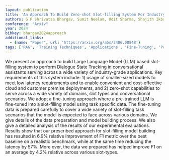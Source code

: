 ```yaml
---
layout: publication
title: 'An Approach To Build Zero-shot Slot-filling System For Industry-grade Conversational Assistants'
authors: G P Shrivatsa Bhargav, Sumit Neelam, Udit Sharma, Shajith Ikbal, Dheeraj Sreedhar, Hima Karanam, Sachindra Joshi, Pankaj Dhoolia, Dinesh Garg, Kyle Croutwater, Haode Qi, Eric Wayne, J William Murdock
conference: "Arxiv"
year: 2024
bibkey: bhargav2024approach
additional_links:
  - {name: "Paper", url: 'https://arxiv.org/abs/2406.08848'}
tags: ['RAG', 'Training Techniques', 'Applications', 'Fine-Tuning', 'Pretraining Methods']
---
```

We present an approach to build Large Language Model (LLM) based slot-filling
system to perform Dialogue State Tracking in conversational assistants serving
across a wide variety of industry-grade applications. Key requirements of this
system include: 1) usage of smaller-sized models to meet low latency
requirements and to enable convenient and cost-effective cloud and customer
premise deployments, and 2) zero-shot capabilities to serve across a wide
variety of domains, slot types and conversational scenarios. We adopt a
fine-tuning approach where a pre-trained LLM is fine-tuned into a slot-filling
model using task specific data. The fine-tuning data is prepared carefully to
cover a wide variety of slot-filling task scenarios that the model is expected
to face across various domains. We give details of the data preparation and
model building process. We also give a detailed analysis of the results of our
experimental evaluations. Results show that our prescribed approach for
slot-filling model building has resulted in 6.9% relative improvement of F1
metric over the best baseline on a realistic benchmark, while at the same time
reducing the latency by 57%. More over, the data we prepared has helped improve
F1 on an average by 4.2% relative across various slot-types.
